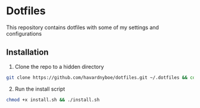 # Dotfiles
This repository contains dotfiles with some of my settings and configurations
## Installation

1. Clone the repo to a hidden directory
```zsh
git clone https://github.com/havardnyboe/dotfiles.git ~/.dotfiles && cd ~/.dotfiles
```

2. Run the install script 
```zsh
chmod +x install.sh && ./install.sh
```
